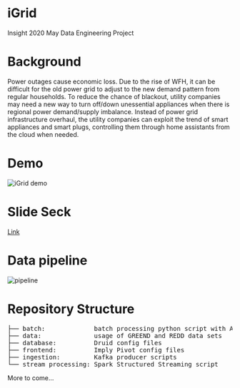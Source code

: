 # iGrid
Insight 2020 May Data Engineering Project

# Background
Power outages cause economic loss. Due to the rise of WFH, it can be difficult for the old power grid to adjust to the new demand pattern from regular households. To reduce the chance of blackout, utility companies may need a new way to turn off/down unessential appliances when there is regional power demand/supply imbalance. Instead of power grid infrastructure overhaul, the utility companies can exploit the trend of smart appliances and smart plugs, controlling them through home assistants from the cloud when needed.

# Demo
![iGrid demo](https://i.imgur.com/2F2PrgF.gif)

# Slide Seck
[Link](https://docs.google.com/presentation/d/1HAyDNhsujJUZnfdGOLu7pXEk-ypAYC32fLp_hgiTJZE/edit?usp=sharing)

# Data pipeline
![pipeline](https://i.imgur.com/CpSyY04.png)

# Repository Structure
<pre>
├── batch:             batch processing python script with Airfow
├── data:              usage of GREEND and REDD data sets
├── database:          Druid config files
├── frontend:          Imply Pivot config files
├── ingestion:         Kafka producer scripts
└── stream_processing: Spark Structured Streaming script
</pre>

More to come...

